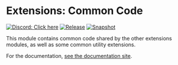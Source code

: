 # Extensions: Common Code

[![Discord: Click here](https://img.shields.io/static/v1?label=Discord&message=Click%20here&color=7289DA&style=for-the-badge&logo=discord)](https://discord.gg/gjXqqCS) [![Release](https://img.shields.io/nexus/r/com.kotlindiscord.kordex.ext.common/ext-common?nexusVersion=3&logo=gradle&color=blue&label=Release&server=https%3A%2F%2Fmaven.kotlindiscord.com&style=for-the-badge)](https://maven.kotlindiscord.com/#browse/browse:maven-releases:ext.common%2Fext-common) [![Snapshot](https://img.shields.io/nexus/s/com.kotlindiscord.kordex.ext.common/ext-common?logo=gradle&color=orange&label=Snapshot&server=https%3A%2F%2Fmaven.kotlindiscord.com&style=for-the-badge)](https://maven.kotlindiscord.com/#browse/browse:maven-snapshots:ext.common%2Fext-common)

This module contains common code shared by the other extensions modules, as well as some common utility extensions.

For the documentation, [see the documentation site](https://kord-extensions.docs.kotlindiscord.com/modules/common/).

